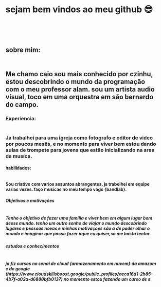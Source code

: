 <h1> sejam bem vindos ao meu github 😎 <h1>
<br>
<h2> sobre mim: <h2>
<br> Me chamo caio sou mais conhecido por czinhu, estou descobrindo o mundo da programação com o meu professor alam. sou um artista audio visual, toco em uma orquestra em são bernardo do campo.<br>

<h3>Experiencia: <h3>
<br> Ja trabalhei para uma igreja como fotografo e editor de video por poucos mesês, e no momento para viver bem estou dando aulas de trompete para jovens que estão inicializando na area da musíca.<br>

<h4> habilidades: <h4>
<br> Sou criativo com varios assuntos abrangentes, ja trabelhei em equipe varias vezes. faço musicas no meu tempo vago {bandlab}.<br> 

<h5> Objetivos e motivações <h5>
<br> Tenho o objetivo de fazer uma familia e viver bem em algum lugar bom desse mundo. tenho um outro sonho de viajar o mundo descobrindo lugares e pessoas novas e minhas motivaçoes são a de poder olhar o mundo e imaginar que posso fazer oque eu quiser,so me basta tentar.<br>

<h5> estudos e conhecimentos <h5>
<br> ja fiz cursos no senai de cloud {armazenamento em nuvem} da amazom e do google (https://www.cloudskillsboost.google/public_profiles/aeca16d1-2b85-4b7f-a02a-d6888bfb0137) no momento estou fazendo um curso de s

